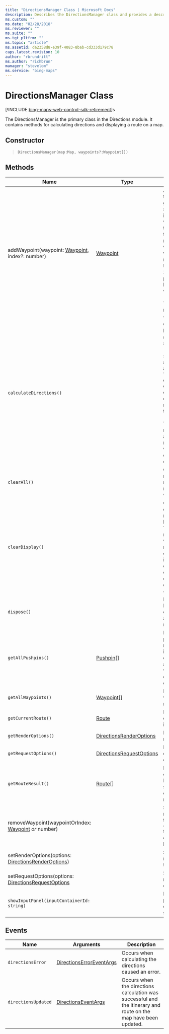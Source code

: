 ```yaml
---
title: "DirectionsManager Class | Microsoft Docs"
description: Describes the DirectionsManager class and provides a description for its constructor, methods, and events.
ms.custom: ""
ms.date: "02/28/2018"
ms.reviewer: ""
ms.suite: ""
ms.tgt_pltfrm: ""
ms.topic: "article"
ms.assetid: da2358d8-e39f-4083-8bab-cd333d179c78
caps.latest.revision: 10
author: "rbrundritt"
ms.author: "richbrun"
manager: "stevelom"
ms.service: "bing-maps"
---
```


# DirectionsManager Class

[!INCLUDE [bing-maps-web-control-sdk-retirement](../../../includes/bing-maps-web-control-sdk-retirement.md)]s

The DirectionsManager is the primary class in the Directions module. It contains methods for calculating directions and displaying a route on a map.

## Constructor
	
> `DirectionsManager(map:Map, waypoints?:Waypoint[])`

## Methods

| Name                                                 | Type                     | Description     |
|------------------------------------------------------|--------------------------|-----------------|
| addWaypoint(waypoint: [Waypoint](waypoint-class.md), index?: number)       | [Waypoint](waypoint-class.md) | Adds a waypoint to the route at the given index, if specified. If an index is not specified, the waypoint is added as the last waypoint in the route. The maximum number of walking or driving waypoints is 25. The maximum number of transit waypoints is 2. Up to 10 via points are allowed between two stop waypoints.<br/><br/>To recalculate the route, use `calculateDirections`.                                                                                     |
| `calculateDirections()`                              |                          | Calculates directions based on request and render options set (`setRequestOptions`, `setRenderOptions`) and the waypoints added (`addWaypoint`). The `directionsUpdated` event fires when the calculation is complete and the route is displayed on the map.<br/><br/>You must call this method after making any changes to the route options or waypoints for these changes to take effect. |
| `clearAll()`                                         |                          | Clears the directions results, request and render options and removes all waypoints.                                                           |
| `clearDisplay()`                                     |                          | Clears the directions displayed and removes the route line from the map. This method does not remove waypoints from the route and retains all calculated direction information and option settings. To clear the calculated directions and options, use `clearAll`. |
| `dispose()`                                          |                          | Deletes the DirectionsManager object and releases any associated resources.                                                                  |
| `getAllPushpins()` | [Pushpin](../../map-control-api/pushpin-class.md)[] | Returns all current pushpins for the rendered route. This includes pushpins created by addWaypoint and viaPoints created due to drag and drop. | 
| `getAllWaypoints()`                                  | [Waypoint](waypoint-class.md)\[\]             | Returns the waypoints for the route.                                                                                                              |
| `getCurrentRoute()`                                  | [Route](route-object.md) | Returns the currently displayed route information.                                                                                        |
| `getRenderOptions()`                                 | [DirectionsRenderOptions](directionsrenderoptions-object.md) | Returns the route render options.                                                                                                                 |
| `getRequestOptions()`                                | [DirectionsRequestOptions](directionsrenderoptions-object.md) | Returns the directions request options.                                                                                                           |
| `getRouteResult()`                                   | [Route](route-object.md)\[\]      | Returns the current calculated route(s). If the route was not successfully calculated, **null** is returned.                                        |
removeWaypoint(waypointOrIndex: [Waypoint](waypoint-class.md) _or_ number)    |                          | Sets the specified render options for the route. Use `calculateDirections` to update the route once a waypoint has been removed.                                                                                             |
| setRenderOptions(options: [DirectionsRenderOptions](directionsrenderoptions-object.md)) |         | Sets the specified render options for the route.  |
| setRequestOptions(options: [DirectionsRequestOptions](directionsrequestoptions-object.md) |    | Sets the specified route calculation options.
| `showInputPanel(inputContainerId: string)` | | Displays an input panel for calculating directions in the specified container. | 

## Events

| Name                | Arguments                | Description                                                               |
|---------------------|--------------------------|---------------------------------------------------------------------------|
| `directionsError`   | [DirectionsErrorEventArgs](directionserroreventargs-object.md) | Occurs when calculating the directions caused an error.                   |
| `directionsUpdated` | [DirectionsEventArgs](directionserroreventargs-object.md)      | Occurs when the directions calculation was successful and the itinerary and route on the map have been updated. |
